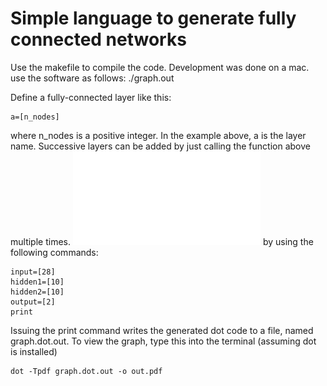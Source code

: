 # Simple language to generate fully connected networks
Use the makefile to compile the code. Development was done on a mac.
use the software as follows: ./graph.out

Define a fully-connected layer like this:
```
a=[n_nodes]
```
where n_nodes is a positive integer. In the example above, a is the layer name.
Successive layers can be added by just calling the function above multiple times.
![network made with this software](test.pdf) by using the following commands:
```
input=[28]
hidden1=[10]
hidden2=[10]
output=[2]
print
```
Issuing the print command writes the generated dot code to a file, named graph.dot.out.
To view the graph, type this into the terminal (assuming dot is installed)
```
dot -Tpdf graph.dot.out -o out.pdf
```
